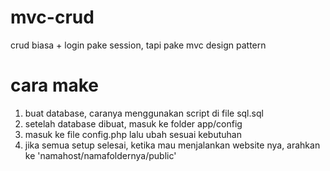 # mvc-crud

crud biasa + login pake session, tapi pake mvc design pattern

# cara make
1. buat database, caranya menggunakan script di file sql.sql
2. setelah database dibuat, masuk ke folder app/config
3. masuk ke file config.php lalu ubah sesuai kebutuhan
4. jika semua setup selesai, ketika mau menjalankan website nya, arahkan ke 'namahost/namafoldernya/public'
